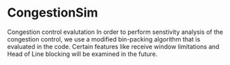 # CongestionSim
Congestion control evalutation
In order to perform senstivity analysis of the congestion control, we use a modified bin-packing algorithm that is evaluated in the code. 
Certain features like receive window limitations and Head of Line blocking will be examined in the future.
